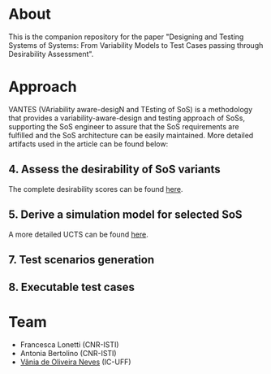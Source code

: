 # About

This is the companion repository for the paper "Designing and Testing Systems of Systems: From Variability Models to Test Cases passing through Desirability Assessment".

# Approach

VANTES (VAriability aware-desigN and TEsting of SoS) is a methodology that provides a variability-aware-design and testing approach of SoSs, supporting the SoS engineer to assure that the SoS requirements are fulfilled and the SoS architecture can be easily maintained. More detailed artifacts used in the article can be found below:


## 4. Assess the desirability of SoS variants

The complete desirability scores can be found [here](./artifacts/SoSDesirability.xlsx).

## 5. Derive a simulation model for selected SoS

A more detailed UCTS can be found [here](./images/SoSUCTS.png).
## 7. Test scenarios generation

## 8. Executable test cases

# Team

* Francesca Lonetti (CNR-ISTI) 
* Antonia Bertolino (CNR-ISTI)
* [Vânia de Oliveira Neves](https://github.com/vaniaon) (IC-UFF)



